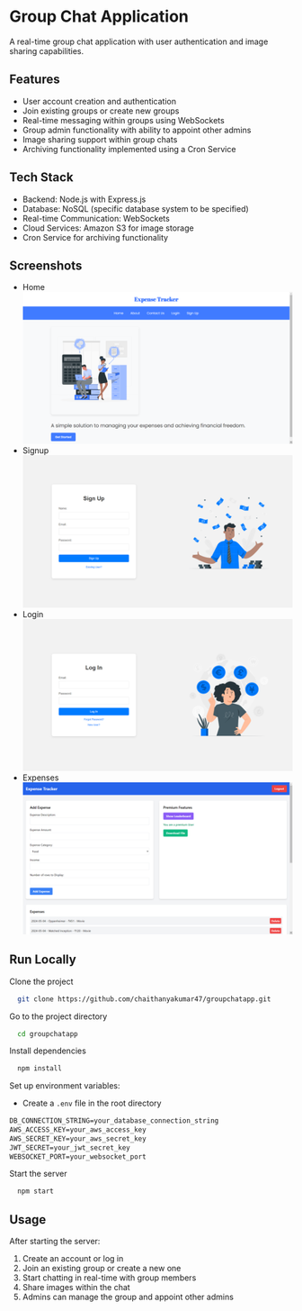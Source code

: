 # Group Chat Application

A real-time group chat application with user authentication and image sharing capabilities.

## Features

- User account creation and authentication
- Join existing groups or create new groups
- Real-time messaging within groups using WebSockets
- Group admin functionality with ability to appoint other admins
- Image sharing support within group chats
- Archiving functionality implemented using a Cron Service

## Tech Stack

- Backend: Node.js with Express.js
- Database: NoSQL (specific database system to be specified)
- Real-time Communication: WebSockets
- Cloud Services: Amazon S3 for image storage
- Cron Service for archiving functionality

## Screenshots

- Home 
  ![Home Page](screenshots/home/home.png)
- Signup
  ![Login Page](screenshots/signup/signup.png)
- Login
  ![Login Page](screenshots/login/login.png)
- Expenses
  ![Expense Page](screenshots/expenses/expenses.png)

## Run Locally

Clone the project

```bash
  git clone https://github.com/chaithanyakumar47/groupchatapp.git
```

Go to the project directory

```bash
  cd groupchatapp
```

Install dependencies

```bash
  npm install
```

Set up environment variables:
- Create a `.env` file in the root directory

```
DB_CONNECTION_STRING=your_database_connection_string
AWS_ACCESS_KEY=your_aws_access_key
AWS_SECRET_KEY=your_aws_secret_key
JWT_SECRET=your_jwt_secret_key
WEBSOCKET_PORT=your_websocket_port
```

Start the server

```bash
  npm start
```

## Usage

After starting the server:

1. Create an account or log in
2. Join an existing group or create a new one
3. Start chatting in real-time with group members
4. Share images within the chat
5. Admins can manage the group and appoint other admins





